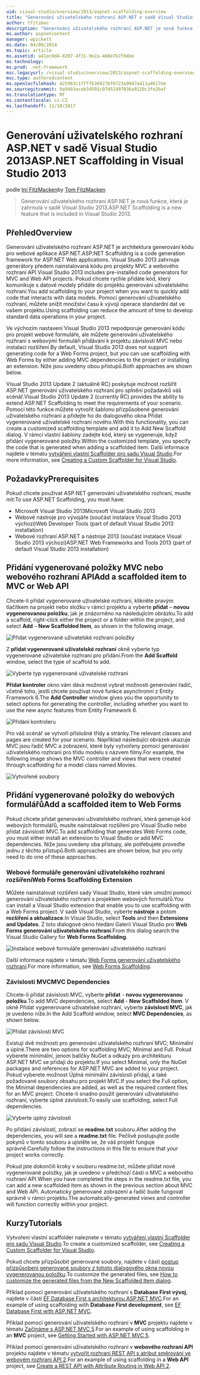 ```yaml
---
uid: visual-studio/overview/2013/aspnet-scaffolding-overview
title: "Generování uživatelského rozhraní ASP.NET v sadě Visual Studio 2013 | Microsoft Docs"
author: tfitzmac
description: "Generování uživatelského rozhraní ASP.NET je nová funkce, která je zahrnutá v sadě Visual Studio 2013."
ms.author: aspnetcontent
manager: wpickett
ms.date: 04/09/2014
ms.topic: article
ms.assetid: a41ec9d4-8287-4f31-9e2a-460e7b7f04be
ms.technology: 
ms.prod: .net-framework
msc.legacyurl: /visual-studio/overview/2013/aspnet-scaffolding-overview
msc.type: authoredcontent
ms.openlocfilehash: 425983c1ffff6369276f0723a9947a411a4617eb
ms.sourcegitcommit: 9a9483aceb34591c97451997036a9120c3fe2baf
ms.translationtype: MT
ms.contentlocale: cs-CZ
ms.lasthandoff: 11/10/2017
---
```

<a name="aspnet-scaffolding-in-visual-studio-2013"></a><span data-ttu-id="8f9bc-103">Generování uživatelského rozhraní ASP.NET v sadě Visual Studio 2013</span><span class="sxs-lookup"><span data-stu-id="8f9bc-103">ASP.NET Scaffolding in Visual Studio 2013</span></span>
====================
<span data-ttu-id="8f9bc-104">podle [tní FitzMacken](https://github.com/tfitzmac)</span><span class="sxs-lookup"><span data-stu-id="8f9bc-104">by [Tom FitzMacken](https://github.com/tfitzmac)</span></span>

> <span data-ttu-id="8f9bc-105">Generování uživatelského rozhraní ASP.NET je nová funkce, která je zahrnutá v sadě Visual Studio 2013.</span><span class="sxs-lookup"><span data-stu-id="8f9bc-105">ASP.NET Scaffolding is a new feature that is included in Visual Studio 2013.</span></span>


## <a name="overview"></a><span data-ttu-id="8f9bc-106">Přehled</span><span class="sxs-lookup"><span data-stu-id="8f9bc-106">Overview</span></span>

<span data-ttu-id="8f9bc-107">Generování uživatelského rozhraní ASP.NET je architektura generování kódu pro webové aplikace ASP.NET.</span><span class="sxs-lookup"><span data-stu-id="8f9bc-107">ASP.NET Scaffolding is a code generation framework for ASP.NET Web applications.</span></span> <span data-ttu-id="8f9bc-108">Visual Studio 2013 zahrnuje generátory předem nainstalovaná kódu pro projekty MVC a webového rozhraní API.</span><span class="sxs-lookup"><span data-stu-id="8f9bc-108">Visual Studio 2013 includes pre-installed code generators for MVC and Web API projects.</span></span> <span data-ttu-id="8f9bc-109">Pokud chcete rychle přidáte kód, který komunikuje s datové modely přidáte do projektu generování uživatelského rozhraní.</span><span class="sxs-lookup"><span data-stu-id="8f9bc-109">You add scaffolding to your project when you want to quickly add code that interacts with data models.</span></span> <span data-ttu-id="8f9bc-110">Pomocí generování uživatelského rozhraní, můžete snížit množství času k vývoji operace standardní dat ve vašem projektu.</span><span class="sxs-lookup"><span data-stu-id="8f9bc-110">Using scaffolding can reduce the amount of time to develop standard data operations in your project.</span></span>

<span data-ttu-id="8f9bc-111">Ve výchozím nastavení Visual Studio 2013 nepodporuje generování kódu pro projekt webové formuláře, ale můžete generování uživatelského rozhraní s webovými formuláři přidávání k projektu závislosti MVC nebo instalaci rozšíření.</span><span class="sxs-lookup"><span data-stu-id="8f9bc-111">By default, Visual Studio 2013 does not support generating code for a Web Forms project, but you can use scaffolding with Web Forms by either adding MVC dependencies to the project or installing an extension.</span></span> <span data-ttu-id="8f9bc-112">Níže jsou uvedeny obou přístupů.</span><span class="sxs-lookup"><span data-stu-id="8f9bc-112">Both approaches are shown below.</span></span>

<span data-ttu-id="8f9bc-113">Visual Studio 2013 Update 2 (aktuálně RC) poskytuje možnost rozšířit ASP.NET generování uživatelského rozhraní pro splnění požadavků váš scénář.</span><span class="sxs-lookup"><span data-stu-id="8f9bc-113">Visual Studio 2013 Update 2 (currently RC) provides the ability to extend ASP.NET Scaffolding to meet the requirements of your scenario.</span></span> <span data-ttu-id="8f9bc-114">Pomocí této funkce můžete vytvořit šablonu přizpůsobené generování uživatelského rozhraní a přidejte ho do dialogového okna Přidat vygenerované uživatelské rozhraní nového.</span><span class="sxs-lookup"><span data-stu-id="8f9bc-114">With this functionality, you can create a customized scaffolding template and add it to Add New Scaffold dialog.</span></span> <span data-ttu-id="8f9bc-115">V rámci vlastní šablony zadejte kód, který se vygeneruje, když přidání vygenerované položky.</span><span class="sxs-lookup"><span data-stu-id="8f9bc-115">Within the customized template, you specify the code that is generated when adding a scaffolded item.</span></span> <span data-ttu-id="8f9bc-116">Další informace najdete v tématu [vytváření vlastní Scaffolder pro sadu Visual Studio](https://go.microsoft.com/fwlink/p/?LinkId=395029).</span><span class="sxs-lookup"><span data-stu-id="8f9bc-116">For more information, see [Creating a Custom Scaffolder for Visual Studio](https://go.microsoft.com/fwlink/p/?LinkId=395029).</span></span>

## <a name="prerequisites"></a><span data-ttu-id="8f9bc-117">Požadavky</span><span class="sxs-lookup"><span data-stu-id="8f9bc-117">Prerequisites</span></span>

<span data-ttu-id="8f9bc-118">Pokud chcete používat ASP.NET generování uživatelského rozhraní, musíte mít:</span><span class="sxs-lookup"><span data-stu-id="8f9bc-118">To use ASP.NET Scaffolding, you must have:</span></span>

- <span data-ttu-id="8f9bc-119">Microsoft Visual Studio 2013</span><span class="sxs-lookup"><span data-stu-id="8f9bc-119">Microsoft Visual Studio 2013</span></span>
- <span data-ttu-id="8f9bc-120">Webové nástroje pro vývojáře (součást instalace Visual Studio 2013 výchozí)</span><span class="sxs-lookup"><span data-stu-id="8f9bc-120">Web Developer Tools (part of default Visual Studio 2013 installation)</span></span>
- <span data-ttu-id="8f9bc-121">Webové rozhraní ASP.NET a nástroje 2013 (součást instalace Visual Studio 2013 výchozí)</span><span class="sxs-lookup"><span data-stu-id="8f9bc-121">ASP.NET Web Frameworks and Tools 2013 (part of default Visual Studio 2013 installation)</span></span>

## <a name="add-a-scaffolded-item-to-mvc-or-web-api"></a><span data-ttu-id="8f9bc-122">Přidání vygenerované položky MVC nebo webového rozhraní API</span><span class="sxs-lookup"><span data-stu-id="8f9bc-122">Add a scaffolded item to MVC or Web API</span></span>

<span data-ttu-id="8f9bc-123">Chcete-li přidat vygenerované uživatelské rozhraní, klikněte pravým tlačítkem na projekt nebo složku v rámci projektu a vyberte **přidat** – **novou vygenerovanou položku**, jak je znázorněno na následujícím obrázku.</span><span class="sxs-lookup"><span data-stu-id="8f9bc-123">To add a scaffold, right-click either the project or a folder within the project, and select **Add** – **New Scaffolded Item**, as shown in the following image.</span></span>

![Přidat vygenerované uživatelské rozhraní položky](aspnet-scaffolding-overview/_static/image1.png)

<span data-ttu-id="8f9bc-125">Z **přidat vygenerované uživatelské rozhraní** okně vyberte typ vygenerované uživatelské rozhraní pro přidání.</span><span class="sxs-lookup"><span data-stu-id="8f9bc-125">From the **Add Scaffold** window, select the type of scaffold to add.</span></span>

![Vyberte typ vygenerované uživatelské rozhraní](aspnet-scaffolding-overview/_static/image2.png)

<span data-ttu-id="8f9bc-127">**Přidat kontroler** okno vám dává možnost vybrat možnosti generování řadič, včetně toho, jestli chcete používat nové funkce asynchronní z Entity Framework 6.</span><span class="sxs-lookup"><span data-stu-id="8f9bc-127">The **Add Controller** window gives you the opportunity to select options for generating the controller, including whether you want to use the new async features from Entity Framework 6.</span></span>

![Přidání kontroleru](aspnet-scaffolding-overview/_static/image3.png)

<span data-ttu-id="8f9bc-129">Pro váš scénář se vytvoří příslušné třídy a stránky.</span><span class="sxs-lookup"><span data-stu-id="8f9bc-129">The relevant classes and pages are created for your scenario.</span></span> <span data-ttu-id="8f9bc-130">Například následující obrázek ukazuje MVC jsou řadič MVC a zobrazení, které byly vytvořeny pomocí generování uživatelského rozhraní pro třídu modelu s názvem filmy.</span><span class="sxs-lookup"><span data-stu-id="8f9bc-130">For example, the following image shows the MVC controller and views that were created through scaffolding for a model class named Movies.</span></span>

![Vytvořené soubory](aspnet-scaffolding-overview/_static/image4.png)

## <a name="add-a-scaffolded-item-to-web-forms"></a><span data-ttu-id="8f9bc-132">Přidání vygenerované položky do webových formulářů</span><span class="sxs-lookup"><span data-stu-id="8f9bc-132">Add a scaffolded item to Web Forms</span></span>

<span data-ttu-id="8f9bc-133">Pokud chcete přidat generování uživatelského rozhraní, která generuje kód webových formulářů, musíte nainstalovat rozšíření pro Visual Studio nebo přidat závislosti MVC.</span><span class="sxs-lookup"><span data-stu-id="8f9bc-133">To add scaffolding that generates Web Forms code, you must either install an extension to Visual Studio or add MVC dependencies.</span></span> <span data-ttu-id="8f9bc-134">Níže jsou uvedeny oba přístupy, ale potřebujete proveďte jednu z těchto přístupů.</span><span class="sxs-lookup"><span data-stu-id="8f9bc-134">Both approaches are shown below, but you only need to do one of these approaches.</span></span>

### <a name="web-forms-scaffolding-extension"></a><span data-ttu-id="8f9bc-135">Webové formuláře generování uživatelského rozhraní rozšíření</span><span class="sxs-lookup"><span data-stu-id="8f9bc-135">Web Forms Scaffolding Extension</span></span>

<span data-ttu-id="8f9bc-136">Můžete nainstalovat rozšíření sady Visual Studio, které vám umožní pomocí generování uživatelského rozhraní s projektem webových formulářů.</span><span class="sxs-lookup"><span data-stu-id="8f9bc-136">You can install a Visual Studio extension that enable you to use scaffolding with a Web Forms project.</span></span> <span data-ttu-id="8f9bc-137">V sadě Visual Studio, vyberte **nástroje** a potom **rozšíření a aktualizace**.</span><span class="sxs-lookup"><span data-stu-id="8f9bc-137">In Visual Studio, select **Tools** and then **Extensions and Updates**.</span></span> <span data-ttu-id="8f9bc-138">Z toto dialogové okno hledání Galerii Visual Studio pro **Web Forms generování uživatelského rozhraní**.</span><span class="sxs-lookup"><span data-stu-id="8f9bc-138">From this dialog search the Visual Studio Gallery for **Web Forms Scaffolding**.</span></span>

![Instalace webové formuláře generování uživatelského rozhraní](aspnet-scaffolding-overview/_static/image5.png)

<span data-ttu-id="8f9bc-140">Další informace najdete v tématu [Web Forms generování uživatelského rozhraní](https://go.microsoft.com/fwlink/p/?LinkId=396478).</span><span class="sxs-lookup"><span data-stu-id="8f9bc-140">For more information, see [Web Forms Scaffolding](https://go.microsoft.com/fwlink/p/?LinkId=396478).</span></span>

### <a name="mvc-dependencies"></a><span data-ttu-id="8f9bc-141">Závislosti MVC</span><span class="sxs-lookup"><span data-stu-id="8f9bc-141">MVC Dependencies</span></span>

<span data-ttu-id="8f9bc-142">Chcete-li přidat závislosti MVC, vyberte **přidat** - **novou vygenerovanou položku**.</span><span class="sxs-lookup"><span data-stu-id="8f9bc-142">To add MVC dependencies, select **Add** - **New Scaffolded Item**.</span></span> <span data-ttu-id="8f9bc-143">V okně Přidat vygenerované uživatelské rozhraní, vyberte **závislosti MVC**, jak je uvedeno níže.</span><span class="sxs-lookup"><span data-stu-id="8f9bc-143">In the Add Scaffold window, select **MVC Dependencies**, as shown below.</span></span>

![Přidat závislosti MVC](aspnet-scaffolding-overview/_static/image6.png)

<span data-ttu-id="8f9bc-145">Existují dvě možnosti pro generování uživatelského rozhraní MVC; Minimální a úplné.</span><span class="sxs-lookup"><span data-stu-id="8f9bc-145">There are two options for scaffolding MVC; Minimal and Full.</span></span> <span data-ttu-id="8f9bc-146">Pokud vyberete minimální, jenom balíčky NuGet a odkazy pro architekturu ASP.NET MVC se přidají do projektu.</span><span class="sxs-lookup"><span data-stu-id="8f9bc-146">If you select Minimal, only the NuGet packages and references for ASP.NET MVC are added to your project.</span></span> <span data-ttu-id="8f9bc-147">Pokud vyberete možnost Úplná minimální závislosti přidají, a také požadované soubory obsahu pro projekt MVC.</span><span class="sxs-lookup"><span data-stu-id="8f9bc-147">If you select the Full option, the Minimal dependencies are added, as well as the required content files for an MVC project.</span></span> <span data-ttu-id="8f9bc-148">Chcete-li snadno použít generování uživatelského rozhraní, vyberte úplné závislosti.</span><span class="sxs-lookup"><span data-stu-id="8f9bc-148">To easily use scaffolding, select Full dependencies.</span></span>

![Vyberte úplný závislosti](aspnet-scaffolding-overview/_static/image7.png)

<span data-ttu-id="8f9bc-150">Po přidání závislostí, zobrazí se **readme.txt** souboru.</span><span class="sxs-lookup"><span data-stu-id="8f9bc-150">After adding the dependencies, you will see a **readme.txt** file.</span></span> <span data-ttu-id="8f9bc-151">Pečlivě postupujte podle pokynů v tomto souboru a ujistěte se, že váš projekt funguje správně.</span><span class="sxs-lookup"><span data-stu-id="8f9bc-151">Carefully follow the instructions in this file to ensure that your project works correctly.</span></span>

<span data-ttu-id="8f9bc-152">Pokud jste dokončili kroky v souboru readme.txt, můžete přidat nové vygenerované položky, jak je uvedeno v předchozí části o MVC a webového rozhraní API.</span><span class="sxs-lookup"><span data-stu-id="8f9bc-152">When you have completed the steps in the readme.txt file, you can add a new scaffolded item as shown in the previous section about MVC and Web API.</span></span> <span data-ttu-id="8f9bc-153">Automaticky generované zobrazení a řadič bude fungovat správně v rámci projektu.</span><span class="sxs-lookup"><span data-stu-id="8f9bc-153">The automatically-generated views and controller will function correctly within your project.</span></span>

## <a name="tutorials"></a><span data-ttu-id="8f9bc-154">Kurzy</span><span class="sxs-lookup"><span data-stu-id="8f9bc-154">Tutorials</span></span>

<span data-ttu-id="8f9bc-155">Vytvoření vlastní scaffolder naleznete v tématu [vytváření vlastní Scaffolder pro sadu Visual Studio](https://go.microsoft.com/fwlink/p/?LinkId=395029).</span><span class="sxs-lookup"><span data-stu-id="8f9bc-155">To create a customized scaffolder, see [Creating a Custom Scaffolder for Visual Studio](https://go.microsoft.com/fwlink/p/?LinkId=395029).</span></span>

<span data-ttu-id="8f9bc-156">Pokud chcete přizpůsobit generované soubory, najdete v části [postup přizpůsobení generované soubory z tohoto dialogového okna novou vygenerovanou položku](https://blogs.msdn.com/b/webdev/archive/2013/12/26/how-to-customize-the-generated-files-from-the-new-scaffolded-item-dialog.aspx).</span><span class="sxs-lookup"><span data-stu-id="8f9bc-156">To customize the generated files, see [How to customize the generated files from the New Scaffolded Item dialog](https://blogs.msdn.com/b/webdev/archive/2013/12/26/how-to-customize-the-generated-files-from-the-new-scaffolded-item-dialog.aspx).</span></span>

<span data-ttu-id="8f9bc-157">Příklad pomocí generování uživatelského rozhraní s **Database First vývoj**, najdete v části [EF Database First s architekturou ASP.NET MVC](../../../mvc/overview/getting-started/database-first-development/setting-up-database.md).</span><span class="sxs-lookup"><span data-stu-id="8f9bc-157">For an example of using scaffolding with **Database First development**, see [EF Database First with ASP.NET MVC](../../../mvc/overview/getting-started/database-first-development/setting-up-database.md).</span></span>

<span data-ttu-id="8f9bc-158">Příklad pomocí generování uživatelského rozhraní v **MVC** projektu najdete v tématu [Začínáme s ASP.NET MVC 5](../../../mvc/overview/getting-started/introduction/getting-started.md).</span><span class="sxs-lookup"><span data-stu-id="8f9bc-158">For an example of using scaffolding in an **MVC** project, see [Getting Started with ASP.NET MVC 5](../../../mvc/overview/getting-started/introduction/getting-started.md).</span></span>

<span data-ttu-id="8f9bc-159">Příklad pomocí generování uživatelského rozhraní v **webového rozhraní API** projektu najdete v tématu [vytvořit rozhraní REST API s atribut směrování ve webovém rozhraní API 2](../../../web-api/overview/web-api-routing-and-actions/create-a-rest-api-with-attribute-routing.md).</span><span class="sxs-lookup"><span data-stu-id="8f9bc-159">For an example of using scaffolding in a **Web API** project, see [Create a REST API with Attribute Routing in Web API 2](../../../web-api/overview/web-api-routing-and-actions/create-a-rest-api-with-attribute-routing.md).</span></span>
